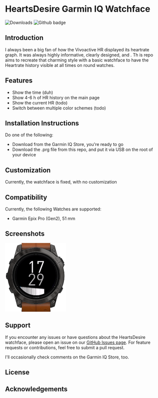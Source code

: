 # HeartsDesire Garmin IQ Watchface
![Downloads](https://img.shields.io/badge/CIQ_Store_downloads-38-green?style=flat-square)
![Github badge](https://developer.garmin.com/static/connect-iq_badge-dark-35b152d2074fb5abd7394662f78d8a4f.svg)

## Introduction
<!-- Briefly describe what the HeartsDesire watchface is and its purpose. -->

I always been a big fan of how the Vivoactive HR displayed its heartrate graph. It was always highly informative, clearly designed, and . Th is repo aims to recreate that charming style with a basic watchface to have the Heartrate history visible at all times on round watches.

## Features
<!-- List the key features of the watchface. -->

- Show the time (duh)
- Show 4-6 h of HR history on the main page
- Show the current HR (todo)
- Switch between multiple color schemes (todo)

## Installation Instructions
<!-- Provide step-by-step instructions on how to install the watchface on a Garmin device. -->
Do one of the following: 

- Download from the Garmin IQ Store, you're ready to go
- Download the .prg file from this repo, and put it via USB on the root of your device



## Customization
<!-- Describe any customization options available and how to adjust them. -->

Currently, the watchface is fixed, with no customization

## Compatibility
<!-- List the Garmin devices compatible with the watchface. -->
Currently, the following Watches are supported:

- Garmin Epix Pro (Gen2), 51 mm

## Screenshots
<!-- Include screenshots of the watchface in action. -->

<img src="image.png" alt="screenshot" width="200"/>

## Support

If you encounter any issues or have questions about the HeartsDesire watchface, please open an issue on our [GitHub Issues page](https://github.com/r-neuschulz/HeartsDesire/issues). For feature requests or contributions, feel free to submit a pull request. 

I'll occasionally check comments on the Garmin IQ Store, too.

## License
<!-- Specify the license under which the project is distributed. -->

## Acknowledgements
<!-- Give credit to those who have contributed or inspired the project. -->
